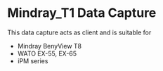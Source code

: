 # Mindray_T1 Data Capture
This data capture acts as client and is suitable for 
- Mindray BenyView T8
- WATO EX-55, EX-65
- iPM series
